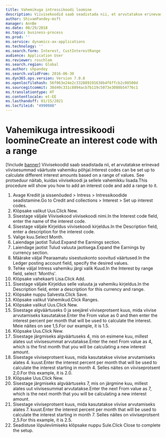 ```yaml
---
title: Vahemikuga intressikoodi loomine
description: Viivisekoodid saab seadistada nii, et arvutatakse erinevad viivisesummad väärtuste vahemiku põhjal.
author: ShivamPandey-msft
manager: AnnBe
ms.date: 08/29/2018
ms.topic: business-process
ms.prod: ''
ms.service: dynamics-ax-applications
ms.technology: ''
ms.search.form: Interest, CustInterestRange
audience: Application User
ms.reviewer: roschlom
ms.search.region: Global
ms.author: shpandey
ms.search.validFrom: 2016-06-30
ms.dyn365.ops.version: Version 7.0.0
ms.openlocfilehash: 56f063e24e2c332889191638b4f6ffcb2c08500d
ms.sourcegitcommit: 38d40c331c8894acb7b119c5073e3088b54776c1
ms.translationtype: HT
ms.contentlocale: et-EE
ms.lasthandoff: 01/15/2021
ms.locfileid: "4990988"
---
```

# <a name="create-an-interest-code-with-a-range"></a><span data-ttu-id="a240e-103">Vahemikuga intressikoodi loomine</span><span class="sxs-lookup"><span data-stu-id="a240e-103">Create an interest code with a range</span></span>

[!include [banner](../../includes/banner.md)]
<span data-ttu-id="a240e-104">Viivisekoodid saab seadistada nii, et arvutatakse erinevad viivisesummad väärtuste vahemiku põhjal.</span><span class="sxs-lookup"><span data-stu-id="a240e-104">Interest codes can be set up to calculate different interest amounts based on a range of values.</span></span> <span data-ttu-id="a240e-105">See protseduur näitab, kuidas viivisekoodi ja sellele vahemikku lisada.</span><span class="sxs-lookup"><span data-stu-id="a240e-105">This procedure will show you how to add an interest code and add a range to it.</span></span>

1. <span data-ttu-id="a240e-106">Avage Krediit ja sissenõuded > Intress > Intressikoodide seadistamine.</span><span class="sxs-lookup"><span data-stu-id="a240e-106">Go to Credit and collections > Interest > Set up interest codes.</span></span>
2. <span data-ttu-id="a240e-107">Klõpsake valikut Uus.</span><span class="sxs-lookup"><span data-stu-id="a240e-107">Click New.</span></span>
3. <span data-ttu-id="a240e-108">Sisestage väljale Viivisekood viivisekoodi nimi.</span><span class="sxs-lookup"><span data-stu-id="a240e-108">In the Interest code field, enter the name of the interest code.</span></span>
4. <span data-ttu-id="a240e-109">Sisestage väljale Kirjeldus viivisekoodi kirjeldus.</span><span class="sxs-lookup"><span data-stu-id="a240e-109">In the Description field, enter a description for the interest code.</span></span>
5. <span data-ttu-id="a240e-110">Valige kuu.</span><span class="sxs-lookup"><span data-stu-id="a240e-110">Select Month.</span></span>
6. <span data-ttu-id="a240e-111">Laiendage jaotist Tulud.</span><span class="sxs-lookup"><span data-stu-id="a240e-111">Expand the Earnings section.</span></span>
7. <span data-ttu-id="a240e-112">Laiendage jaotist Tulud valuuta jaotisega.</span><span class="sxs-lookup"><span data-stu-id="a240e-112">Expand the Earnings by currency section.</span></span>
8. <span data-ttu-id="a240e-113">Määrake väljal Pearaamatu sisestuskonto soovitud väärtused.</span><span class="sxs-lookup"><span data-stu-id="a240e-113">In the Ledger posting account field, specify the desired values.</span></span>
9. <span data-ttu-id="a240e-114">Tehke väljal Intress vahemiku järgi valik Kuud.</span><span class="sxs-lookup"><span data-stu-id="a240e-114">In the Interest by range field, select 'Months'.</span></span>
10. <span data-ttu-id="a240e-115">Klõpsake vahekaarti Lisa.</span><span class="sxs-lookup"><span data-stu-id="a240e-115">Click Add.</span></span>
11. <span data-ttu-id="a240e-116">Sisestage väljale Kirjeldus selle valuuta ja vahemiku kirjeldus.</span><span class="sxs-lookup"><span data-stu-id="a240e-116">In the Description field, enter a description for this currency and range.</span></span>
12. <span data-ttu-id="a240e-117">Klõpsake nuppu Salvesta.</span><span class="sxs-lookup"><span data-stu-id="a240e-117">Click Save.</span></span>
13. <span data-ttu-id="a240e-118">Klõpsake valikut Vahemikud.</span><span class="sxs-lookup"><span data-stu-id="a240e-118">Click Ranges.</span></span>
14. <span data-ttu-id="a240e-119">Klõpsake valikut Uus.</span><span class="sxs-lookup"><span data-stu-id="a240e-119">Click New.</span></span>
15. <span data-ttu-id="a240e-120">Sisestage algväärtuseks 0 ja seejärel viiviseprotsent kuus, mida viivise arvutamiseks kasutatakse.</span><span class="sxs-lookup"><span data-stu-id="a240e-120">Enter the From value as 0 and then enter the interest percent per month that will be used to calculate the interest.</span></span> <span data-ttu-id="a240e-121">Meie näites on see 1,5.</span><span class="sxs-lookup"><span data-stu-id="a240e-121">For our example, it is 1.5.</span></span>
16. <span data-ttu-id="a240e-122">Klõpsake Uus.</span><span class="sxs-lookup"><span data-stu-id="a240e-122">Click New.</span></span>
17. <span data-ttu-id="a240e-123">Sisestage järgmiseks algväärtuseks 4, mis on esimene kuu, millest alates uut viivisesummat arvutatakse.</span><span class="sxs-lookup"><span data-stu-id="a240e-123">Enter the next From value as 4, which is the first month that you will be calculating a new interest amount.</span></span>
18. <span data-ttu-id="a240e-124">Sisestage viiviseprotsent kuus, mida kasutatakse viivise arvutamiseks alates 4. kuust.</span><span class="sxs-lookup"><span data-stu-id="a240e-124">Enter the interest percent per month that will be used to calculate the interest starting in month 4.</span></span> <span data-ttu-id="a240e-125">Selles näites on viiviseprotsent 2,0.</span><span class="sxs-lookup"><span data-stu-id="a240e-125">For this example, it is 2.0.</span></span>
19. <span data-ttu-id="a240e-126">Klõpsake Uus.</span><span class="sxs-lookup"><span data-stu-id="a240e-126">Click New.</span></span>
20. <span data-ttu-id="a240e-127">Sisestage järgmiseks algväärtuseks 7, mis on järgmine kuu, millest alates uut viivisesummat arvutatakse.</span><span class="sxs-lookup"><span data-stu-id="a240e-127">Enter the next From value as 7, which is the next month that you will be calculating a new interest amount.</span></span>
21. <span data-ttu-id="a240e-128">Sisestage viiviseprotsent kuus, mida kasutatakse viivise arvutamiseks alates 7. kuust.</span><span class="sxs-lookup"><span data-stu-id="a240e-128">Enter the interest percent per month that will be used to calculate the interest starting in month 7.</span></span> <span data-ttu-id="a240e-129">Selles näites on viiviseprotsent 2,5.</span><span class="sxs-lookup"><span data-stu-id="a240e-129">For this example, it is 2.5.</span></span>
22. <span data-ttu-id="a240e-130">Seadistuse lõpuleviimiseks klõpsake nuppu Sule.</span><span class="sxs-lookup"><span data-stu-id="a240e-130">Click Close to complete the setup.</span></span>

